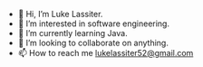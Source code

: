 - 👋 Hi, I’m Luke Lassiter.
- 👀 I’m interested in software engineering.
- 🌱 I’m currently learning Java.
- 💞️ I’m looking to collaborate on anything. 
- 📫 How to reach me lukelassiter52@gmail.com

<!---
Luke8011/Luke8011 is a ✨ special ✨ repository because its `README.md` (this file) appears on your GitHub profile.
You can click the Preview link to take a look at your changes.
--->
